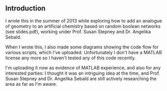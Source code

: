 ## Introduction

I wrote this in the summer of 2013 while exploring how to add an analogue of
geometry to an artificial chemistry based on random boolean networks
(see slides.pdf), working under Prof. Susan Stepney and Dr. Angelika
Sebald.

When I wrote this, I also made some diagrams showing the code
flow for various scripts, which I've uploaded. Unfortunately I don't have a
MATLAB license any more so I haven't tested any of this code recently.

I'm uploading it now as evidence of MATLAB experience, and also for any
interested parties: I thought it was an intriguing idea at the time, and
Prof. Susan Stepney and Dr. Angelika Sebald are still actively researching
the area as far as I'm aware.
